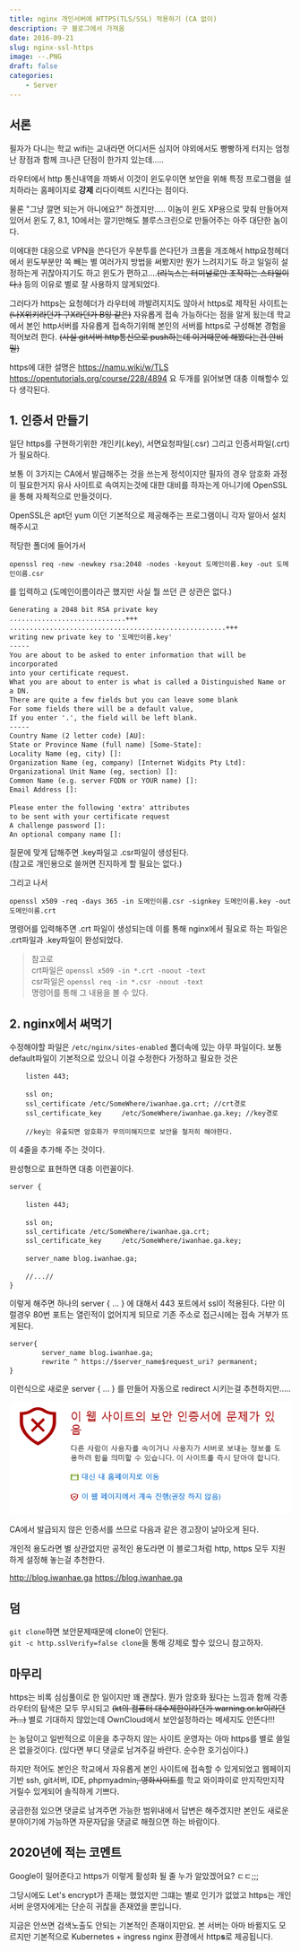 ```yaml
---
title: nginx 개인서버에 HTTPS(TLS/SSL) 적용하기 (CA 없이)
description: 구 블로그에서 가져옴
date: 2016-09-21
slug: nginx-ssl-https
image: --.PNG
draft: false
categories:
    - Server
---
```

## 서론
필자가 다니는 학교 wifi는 교내라면 어디서든 심지어 야외에서도 빵빵하게 터지는 엄청난 장점과 함께 크나큰 단점이 한가지 있는데.....

라우터에서 http 통신내역을 까봐서 이것이 윈도우이면 보안을 위해 특정 프로그램을 설치하라는 홈페이지로 **강제** 리다이렉트 시킨다는 점이다.

물론 "그냥 깔면 되는거 아니에요?" 하겠지만..... 이놈이 윈도 XP용으로 맞춰 만들어져 있어서 윈도 7, 8.1, 10에서는 깔기만해도 블루스크린으로 만들어주는 아주 대단한 놈이다.

이에대한 대응으로 VPN을 쓴다던가 우분투를 쓴다던가 크롬을 개조해서 http요청헤더에서 윈도부분만 쏙 빼는 별 여러가지 방법을 써봤지만 뭔가 느려지기도 하고 일일히 설정하는게 귀찮아지기도 하고 윈도가 편하고....~~(리눅스는 터미널로만 조작하는 스타일이다.)~~  등의 이유로 별로 잘 사용하지 않게되었다.

그러다가 https는 요청헤더가 라우터에 까발려지지도 않아서 https로 제작된 사이트는~~(나X위키라던가 구X라던가 B잉 같은)~~ 자유롭게 접속 가능하다는 점을 알게 됬는데 학교에서 본인 http서버를 자유롭게 접속하기위해 본인의 서버를 https로 구성해본 경험을 적어보려 한다. ~~(사실 git서버 http통신으로 push하는데 이거때문에 해봤다는건 안비밀)~~


https에 대한 설명은 
https://namu.wiki/w/TLS
https://opentutorials.org/course/228/4894 
요 두개를 읽어보면 대충 이해할수 있다 생각된다.

## 1. 인증서 만들기
일단 https를 구현하기위한 개인키(.key), 서면요청파일(.csr) 그리고 인증서파일(.crt)가 필요하다.

보통 이 3가지는 CA에서 발급해주는 것을 쓰는게 정석이지만 필자의 경우 암호화 과정이 필요한거지 유사 사이트로 속여지는것에 대한 대비를 하자는게 아니기에 OpenSSL을 통해 자체적으로 만들것이다.

OpenSSL은 apt던 yum 이던 기본적으로 제공해주는 프로그램이니 각자 알아서 설치해주시고

적당한 폴더에 들어가서

`openssl req -new -newkey rsa:2048 -nodes -keyout 도메인이름.key -out 도메인이름.csr`

를 입력하고 (도메인이름이라곤 했지만 사실 뭘 쓰던 큰 상관은 없다.)

    Generating a 2048 bit RSA private key
    .............................+++
    ......................................................+++
    writing new private key to '도메인이름.key'
    -----
    You are about to be asked to enter information that will be incorporated
    into your certificate request.
    What you are about to enter is what is called a Distinguished Name or a DN.
    There are quite a few fields but you can leave some blank
    For some fields there will be a default value,
    If you enter '.', the field will be left blank.
    -----
    Country Name (2 letter code) [AU]:
    State or Province Name (full name) [Some-State]:
    Locality Name (eg, city) []:
    Organization Name (eg, company) [Internet Widgits Pty Ltd]:
    Organizational Unit Name (eg, section) []:
    Common Name (e.g. server FQDN or YOUR name) []:
    Email Address []:
    
    Please enter the following 'extra' attributes
    to be sent with your certificate request
    A challenge password []:
    An optional company name []:

질문에 맞게 답해주면 .key파일고 .csr파일이 생성된다. <br>(참고로 개인용으로 쓸꺼면 진지하게 할 필요는 없다.)

그리고 나서

`openssl x509 -req -days 365 -in 도메인이름.csr -signkey 도메인이름.key -out 도메인이름.crt`

명령어를 입력해주면 .crt 파일이 생성되는데 이를 통해 nginx에서 필요로 하는 파일은 .crt파일과 .key파일이 완성되었다.

>참고로<br>
>crt파일은 `openssl x509 -in *.crt -noout -text`<br>
>csr파일은 `openssl req -in *.csr -noout -text`<br>
>명령어를 통해 그 내용을 볼 수 있다.

## 2. nginx에서 써먹기
수정해야할 파일은 `/etc/nginx/sites-enabled` 폴더속에 있는 아무 파일이다. 보통 default파일이 기본적으로 있으니 이걸 수정한다 가정하고 필요한 것은

        listen 443;
    
        ssl on;
        ssl_certificate /etc/SomeWhere/iwanhae.ga.crt; //crt경로
        ssl_certificate_key     /etc/SomeWhere/iwanhae.ga.key; //key경로
    
        //key는 유출되면 암호화가 무의미해지므로 보안을 철저히 해야한다.
이 4줄을 추가해 주는 것이다.

완성형으로 표현하면 대충 이런꼴이다.

    server {
    
        listen 443;
    
        ssl on;
        ssl_certificate /etc/SomeWhere/iwanhae.ga.crt;
        ssl_certificate_key     /etc/SomeWhere/iwanhae.ga.key;
    
        server_name blog.iwanhae.ga;
    
        //...//
    }
이렇게 해주면 하나의 server { ... } 에 대해서 443 포트에서 ssl이 적용된다.
다만 이럴경우 80번 포트는 열린적이 없어지게 되므로 기존 주소로 접근시에는 접속 거부가 뜨게된다.

    server{
            server_name blog.iwanhae.ga;
            rewrite ^ https://$server_name$request_uri? permanent;
    }

이런식으로 새로운 server { ... } 를 만들어 자동으로 redirect 시키는걸 추천하지만.....

![](./--.PNG)

CA에서 발급되지 않은 인증서를 쓰므로 다음과 같은 경고장이 날아오게 된다.

개인적 용도라면 별 상관없지만 공적인 용도라면 이 블로그처럼 http, https 모두 지원하게 설정해 놓는걸 추천한다.

http://blog.iwanhae.ga
https://blog.iwanhae.ga

## 덤
`git clone`하면 보안문제때문에 clone이 안된다.<br>
`git -c http.sslVerify=false clone`을 통해 강제로 할수 있으니 참고하자.

## 마무리
https는 비록 심심풀이로 한 일이지만 꽤 괜찮다. 뭔가 암호화 됬다는 느낌과 함께 각종 라우터의 탐색은 모두 무시되고 ~~(kt의 컴퓨터 대수제한이라던가 warning.or.kr이라던가...)~~ 별로 기대하지 않았는데 OwnCloud에서 보안설정하라는 메세지도 안뜬다!!!

는 농담이고 일반적으로 이윤을 추구하지 않는 사이트 운영자는 아마 https를 별로 쓸일은 없을것이다. (있다면 부디 댓글로 남겨주길 바란다. 순수한 호기심이다.)

하지만 적어도 본인은 학교에서 자유롭게 본인 사이트에 접속할 수 있게되었고 웹페이지 기반 ssh, git서버, IDE, phpmyadmin~~, 영화사이트~~를 학교 와이파이로 만지작만지작 거릴수 있게되어 솔직하게 기쁘다.

궁금한점 있으면 댓글로 남겨주면 가능한 범위내에서 답변은 해주겠지만 본인도 새로운 분야이기에 가능하면 자문자답을 댓글로 해줬으면 하는 바람이다.





## 2020년에 적는 코멘트

Google이 밀어준다고 https가 이렇게 활성화 될 줄 누가 알았겠어요? ㄷㄷ;;;

그당시에도 Let's encrypt가 존재는 했었지만 그떄는 별로 인기가 없었고 https는 개인서버 운영자에게는 단순히 귀찮을 존재였을 뿐입니다.

지금은 안쓰면 검색노출도 안되는 기본적인 존재이지만요. 본 서버는 아마 바뀔지도 모르지만 기본적으로 Kubernetes + ingress nginx 환경에서 http**s**로 제공됩니다.

